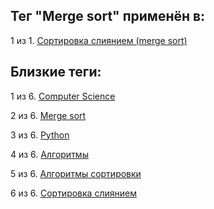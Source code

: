 ## Тег "Merge sort" применён в:

1 из 1. [Сортировка слиянием (merge sort)](../Computer%20science/Сортировки/Сортировка%20слиянием.md)

## Близкие теги:

1 из 6. [Computer Science](./computer%20science.md)

2 из 6. [Merge sort](./merge%20sort.md)

3 из 6. [Python](./python.md)

4 из 6. [Алгоритмы](./алгоритмы.md)

5 из 6. [Алгоритмы сортировки](./алгоритмы%20сортировки.md)

6 из 6. [Сортировка слиянием](./сортировка%20слиянием.md)

